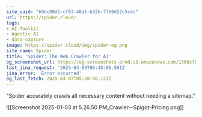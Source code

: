 ```yaml
---
site_uuid: "b9bc08d5-cf83-48d1-b32b-77b9d22c5cdc"
url: https://spider.cloud/
tags:
- AI-Toolkit
- Agentic-AI
- data-capture
image: https://spider.cloud/img/spider-og.png
site_name: Spider
title: 'Spider: The Web Crawler for AI'
og_screenshot_url: https://og-screenshots-prod.s3.amazonaws.com/1366x768/80/false/be57bd56b91fbfa06989e638a4fa532dabee04f351d10636501dcb4cfac7588f.jpeg
last_jina_request: '2025-03-09T06:45:06.501Z'
jina_error: 'Error occurred'
og_last_fetch: 2025-03-07T05:20:40.123Z
---
```

"Spider accurately crawls all necessary content without needing a sitemap." 

![[Screenshot 2025-01-03 at 5.26.50 PM_Crawler--Spigot-Pricing.png]]
